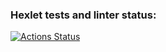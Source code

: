 ### Hexlet tests and linter status:
[![Actions Status](https://github.com/ksafronova/fullstack-javascript-project-44/actions/workflows/hexlet-check.yml/badge.svg)](https://github.com/ksafronova/fullstack-javascript-project-44/actions)